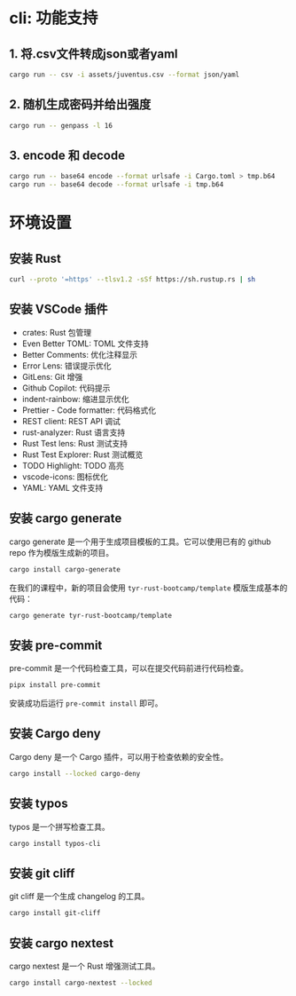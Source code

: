 # cli: 功能支持

## 1. 将.csv文件转成json或者yaml
```bash
cargo run -- csv -i assets/juventus.csv --format json/yaml
```

## 2. 随机生成密码并给出强度
```bash
cargo run -- genpass -l 16
```

## 3. encode 和 decode
```bash
cargo run -- base64 encode --format urlsafe -i Cargo.toml > tmp.b64
cargo run -- base64 decode --format urlsafe -i tmp.b64
```

# 环境设置

## 安装 Rust

```bash
curl --proto '=https' --tlsv1.2 -sSf https://sh.rustup.rs | sh
```

## 安装 VSCode 插件

- crates: Rust 包管理
- Even Better TOML: TOML 文件支持
- Better Comments: 优化注释显示
- Error Lens: 错误提示优化
- GitLens: Git 增强
- Github Copilot: 代码提示
- indent-rainbow: 缩进显示优化
- Prettier - Code formatter: 代码格式化
- REST client: REST API 调试
- rust-analyzer: Rust 语言支持
- Rust Test lens: Rust 测试支持
- Rust Test Explorer: Rust 测试概览
- TODO Highlight: TODO 高亮
- vscode-icons: 图标优化
- YAML: YAML 文件支持

## 安装 cargo generate

cargo generate 是一个用于生成项目模板的工具。它可以使用已有的 github repo 作为模版生成新的项目。

```bash
cargo install cargo-generate
```

在我们的课程中，新的项目会使用 `tyr-rust-bootcamp/template` 模版生成基本的代码：

```bash
cargo generate tyr-rust-bootcamp/template
```

## 安装 pre-commit

pre-commit 是一个代码检查工具，可以在提交代码前进行代码检查。

```bash
pipx install pre-commit
```

安装成功后运行 `pre-commit install` 即可。

## 安装 Cargo deny

Cargo deny 是一个 Cargo 插件，可以用于检查依赖的安全性。

```bash
cargo install --locked cargo-deny
```

## 安装 typos

typos 是一个拼写检查工具。

```bash
cargo install typos-cli
```

## 安装 git cliff

git cliff 是一个生成 changelog 的工具。

```bash
cargo install git-cliff
```

## 安装 cargo nextest

cargo nextest 是一个 Rust 增强测试工具。

```bash
cargo install cargo-nextest --locked
```

